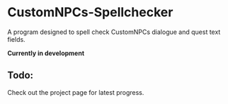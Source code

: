 # CustomNPCs-Spellchecker
A program designed to spell check CustomNPCs dialogue and quest text fields.

**Currently in development**

## Todo:
Check out the project page for latest progress.

